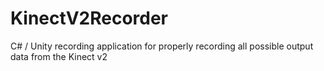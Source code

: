 # KinectV2Recorder
C# / Unity recording application for properly recording all possible output data from the Kinect v2

